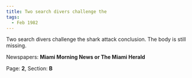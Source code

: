 ```yaml
---  
title: Two search divers challenge the  
tags:  
  - Feb 1982  
---  
```

  
Two search divers challenge the shark attack conclusion. The body is still missing.  
  
Newspapers: **Miami Morning News or The Miami Herald**  
  
Page: **2**, Section: **B** 
